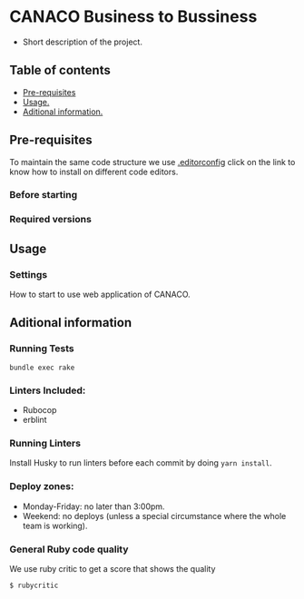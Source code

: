 # CANACO Business to Bussiness

 - Short description of the project.

## Table of contents

- [Pre-requisites](#Pre-requisites)
- [Usage.](#Usage)
- [Aditional information.](#Aditional-information)

## Pre-requisites

To maintain the same code structure we use [.editorconfig](docs/editor-config.md) click on the link to know how to install on different code editors.

### Before starting

### Required versions

## Usage

### Settings

How to start to use web application of CANACO.

## Aditional information

### Running Tests

```
bundle exec rake
```

### Linters Included:

- Rubocop
- erblint

### Running Linters

Install Husky to run linters before each commit by doing `yarn install`.


### Deploy zones:

- Monday-Friday: no later than 3:00pm.
- Weekend: no deploys (unless a special circumstance where the whole team is working).

### General Ruby code quality

We use ruby critic to get a score that shows the quality

`$ rubycritic`
